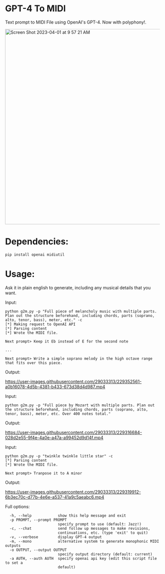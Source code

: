 # GPT-4 To MIDI
Text prompt to MIDI File using OpenAI's GPT-4. Now with polyphony!.

<img width="637" alt="Screen Shot 2023-04-01 at 9 57 21 AM" src="https://user-images.githubusercontent.com/29033313/229273576-7c0b9313-ca48-4c9a-8a37-8989176c8dec.png">


# Dependencies:
```pip install openai midiutil```

# Usage:
Ask it in plain english to generate, including any musical details that you want.

Input:

```
python g2m.py -p "Full piece of melancholy music with multiple parts. Plan out the structure beforehand, including chords, parts (soprano, alto, tenor, bass), meter, etc." -c
[*] Making request to OpenAI API
[*] Parsing content
[*] Wrote the MIDI file.

Next prompt> Keep it Eb instead of E for the second note 

...

Next prompt> Write a simple soprano melody in the high octave range that fits over this piece.
```

Output:

https://user-images.githubusercontent.com/29033313/229352561-a0b16078-4d5b-4381-b433-673d38d4d987.mp4

Input:

```python g2m.py -p "Full piece by Mozart with multiple parts. Plan out the structure beforehand, including chords, parts (soprano, alto, tenor, bass), meter, etc. Over 400 notes total."```

Output:

https://user-images.githubusercontent.com/29033313/229316684-028d2e55-9f4e-4a0e-a47a-a99452d9d14f.mp4

Input:

```
python g2m.py -p "twinkle twinkle little star" -c
[*] Parsing content
[*] Wrote the MIDI file.

Next prompt> Tranpose it to A minor
```

Output:

https://user-images.githubusercontent.com/29033313/229319912-6b3ec70c-d77b-4e6e-a537-41a9c5aeabc6.mp4

Full options:
```
  -h, --help            show this help message and exit
  -p PROMPT, --prompt PROMPT
                        specify prompt to use (default: Jazz!)
  -c, --chat            send follow up messages to make revisions,
                        continuations, etc. (type 'exit' to quit)
  -v, --verbose         display GPT-4 output
  -m, --mono            alternative system to generate monophonic MIDI outputs
  -o OUTPUT, --output OUTPUT
                        specify output directory (default: current)
  -a AUTH, --auth AUTH  specify openai api key (edit this script file to set a
                        default)
